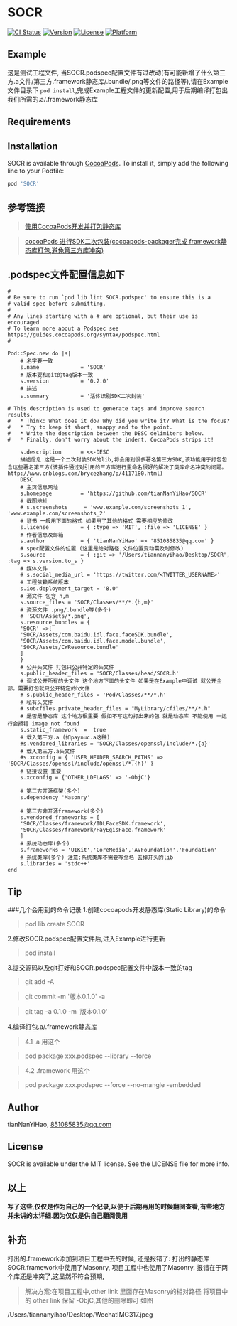 # SOCR

[![CI Status](https://img.shields.io/travis/tianNanYiHao/SOCR.svg?style=flat)](https://travis-ci.org/tianNanYiHao/SOCR)
[![Version](https://img.shields.io/cocoapods/v/SOCR.svg?style=flat)](https://cocoapods.org/pods/SOCR)
[![License](https://img.shields.io/cocoapods/l/SOCR.svg?style=flat)](https://cocoapods.org/pods/SOCR)
[![Platform](https://img.shields.io/cocoapods/p/SOCR.svg?style=flat)](https://cocoapods.org/pods/SOCR)

## Example

这是测试工程文件, 当SOCR.podspec配置文件有过改动(有可能新增了什么第三方.a文件/第三方.framework静态库/.bundle/.png等文件的路径等),请在Example文件目录下 ```pod install```,完成Example工程文件的更新配置,用于后期编译打包出我们所需的.a/.framework静态库

## Requirements

## Installation

SOCR is available through [CocoaPods](https://cocoapods.org). To install
it, simply add the following line to your Podfile:

```ruby
pod 'SOCR'
```

## 参考链接
>[使用CocoaPods开发并打包静态库](http://www.cnblogs.com/brycezhang/p/4117180.html)

>[cocoaPods 进行SDK二次包装(cocoapods-packager完成 framework静态库打包,避免第三方库冲突)](https://blog.csdn.net/iOSTianNan/article/details/81007691)

## .podspec文件配置信息如下
```
#
# Be sure to run `pod lib lint SOCR.podspec' to ensure this is a
# valid spec before submitting.
#
# Any lines starting with a # are optional, but their use is encouraged
# To learn more about a Podspec see https://guides.cocoapods.org/syntax/podspec.html
#

Pod::Spec.new do |s|
    # 名字要一致
    s.name             = 'SOCR'
    # 版本要和git的tag版本一致
    s.version          = '0.2.0'
    # 描述
    s.summary          = '活体识别SDK二次封装'

# This description is used to generate tags and improve search results.
#   * Think: What does it do? Why did you write it? What is the focus?
#   * Try to keep it short, snappy and to the point.
#   * Write the description between the DESC delimiters below.
#   * Finally, don't worry about the indent, CocoaPods strips it!

    s.description      = <<-DESC
    描述信息:这是一个二次封装SDK的lib,将会用到很多著名第三方SDK,该功能用于打包包含这些著名第三方(该插件通过对引用的三方库进行重命名很好的解决了类库命名冲突的问题。http://www.cnblogs.com/brycezhang/p/4117180.html)
    DESC
    # 主页信息网址
    s.homepage         = 'https://github.com/tianNanYiHao/SOCR'
    # 截图地址
    # s.screenshots     = 'www.example.com/screenshots_1', 'www.example.com/screenshots_2'
    # 证书 一般用下面的格式 如果用了其他的格式 需要相应的修改
    s.license          = { :type => 'MIT', :file => 'LICENSE' }
    # 作者信息及邮箱
    s.author           = { 'tianNanYiHao' => '851085835@qq.com' }
    # spec配置文件的位置 (这里是绝对路径,文件位置变动需及时修改)
    s.source           = { :git => '/Users/tiannanyihao/Desktop/SOCR', :tag => s.version.to_s }
    # 媒体文件
    # s.social_media_url = 'https://twitter.com/<TWITTER_USERNAME>'
    # 工程依赖系统版本
    s.ios.deployment_target = '8.0'
    # 源文件 包含 h,m
    s.source_files = 'SOCR/Classes/**/*.{h,m}'
    # 资源文件 .png/.bundle等(多个)
    # 'SOCR/Assets/*.png',
    s.resource_bundles = {
    'SOCR' =>[
    'SOCR/Assets/com.baidu.idl.face.faceSDK.bundle',
    'SOCR/Assets/com.baidu.idl.face.model.bundle',
    'SOCR/Assets/CWResource.bundle'
    ]
    }
    # 公开头文件 打包只公开特定的头文件
    s.public_header_files = 'SOCR/Classes/head/SOCR.h'
    # 调试公开所有的头文件 这个地方下面的头文件 如果是在Example中调试 就公开全部，需要打包就只公开特定的h文件
    # s.public_header_files = 'Pod/Classes/**/*.h'
    # 私有头文件
    # subcfiles.private_header_files = "MyLibrary/cfiles/**/*.h"
    # 是否是静态库 这个地方很重要 假如不写这句打出来的包 就是动态库 不能使用 一运行会报错 image not found
    s.static_framework  =  true
    # 载入第三方.a (如paynuc.a这种)
    #s.vendored_libraries = 'SOCR/Classes/openssl/include/*.{a}'
    # 载入第三方.a头文件
    #s.xcconfig = { 'USER_HEADER_SEARCH_PATHS' => 'SOCR/Classes/openssl/include/openssl/*.{h}' }
    # 链接设置 重要
    s.xcconfig = {'OTHER_LDFLAGS' => '-ObjC'}

    # 第三方开源框架(多个)
    s.dependency 'Masonry'

    # 第三方非开源framework(多个)
    s.vendored_frameworks = [
    'SOCR/Classes/framework/IDLFaceSDK.framework',
    'SOCR/Classes/framework/PayEgisFace.framework'
    ]
    # 系统动态库(多个)
    s.frameworks = 'UIKit','CoreMedia','AVFoundation','Foundation'
    # 系统类库(多个) 注意:系统类库不需要写全名 去掉开头的lib
    s.libraries = 'stdc++'
end

```

## Tip
###几个会用到的命令记录
1.创建cocoapods开发静态库(Static Library)的命令
> pod lib create SOCR 

2.修改SOCR.podspec配置文件后,进入Example进行更新
> pod install

3.提交源码以及git打好和SOCR.podspec配置文件中版本一致的tag
> git add -A

> git commit -m '版本0.1.0' -a

> git tag -a 0.1.0 -m '版本0.1.0'

4.编译打包.a/.framework静态库
>4.1 .a 用这个

>pod package xxx.podspec --library --force

>4.2 .framework 用这个

>pod package xxx.podspec --force --no-mangle -embedded

## Author

tianNanYiHao, 851085835@qq.com

## License

SOCR is available under the MIT license. See the LICENSE file for more info.

## 以上
**写了这些,仅仅是作为自己的一个记录,以便于后期再用的时候翻阅查看,有些地方并未讲的太详细.因为仅仅是供自己翻阅使用**


## 补充
打出的.framework添加到项目工程中去的时候, 还是报错了: 打出的静态库SOCR.framework中使用了Masonry, 项目工程中也使用了Masonry.
报错在于两个库还是冲突了,这显然不符合预期,
>解决方案:在项目工程中,other link 里面存在Masonry的相对路径
>将项目中的 other link 保留 -ObjC,其他的删除即可
>如图
>


/Users/tiannanyihao/Desktop/WechatIMG317.jpeg


